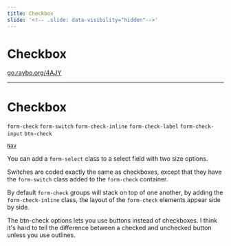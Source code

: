 ```yaml
---
title: Checkbox
slide: '<!-- .slide: data-visibility="hidden"-->'
---
```


<!-- .slide: data-state="layout-title" class="bg-dark"-->

# Checkbox

<div class="slide-link"><a href="https://go.raybo.org/4AJY"><i class="fab fa-slideshare"></i> go.raybo.org/4AJY</a></div>

> >

---

<!-- .slide: data-state="layout-title" class="bg-dark"-->

# Checkbox

`form-check` `form-switch` `form-check-inline`
`form-check-label`
`form-check-input`
`btn-check`

<a href="https://codepen.io/planetoftheweb/pen/ExZOowj?editors=1000" target="_blank"><code class="code-royal">Nav</code></a>

> >

You can add a `form-select` class to a select field with two size options.

Switches are coded exactly the same as checkboxes, except that they have the `form-switch` class added to the `form-check` container.

By default `form-check` groups will stack on top of one another, by adding the `form-check-inline` class, the layout of the `form-check` elements appear side by side.

The btn-check options lets you use buttons instead of checkboxes. I think it's hard to tell the difference between a checked and unchecked button unless you use outlines.
